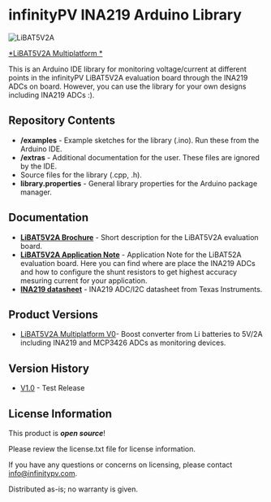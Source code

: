 infinityPV INA219 Arduino Library
========================================

![LiBAT5V2A](https://github.com/infinityPV/infinityPV_INA219_Arduino-library/blob/master/extras/LiBAT5V2A%20picture1.jpg)

[*LiBAT5V2A Multiplatform *](https://infinitypv.com/products/electronics/libat5v2a) 


This is an Arduino IDE library for monitoring voltage/current at different points in the infinityPV LiBAT5V2A evaluation board
through the INA219 ADCs on board. However, you can use the library for your own designs including INA219 ADCs :).  

Repository Contents
-------------------

* **/examples** - Example sketches for the library (.ino). Run these from the Arduino IDE. 
* **/extras** - Additional documentation for the user. These files are ignored by the IDE. 
* Source files for the library (.cpp, .h). 
* **library.properties** - General library properties for the Arduino package manager. 

Documentation
--------------
* **[LiBAT5V2A Brochure](https://infinitypv.com/brochures/LiBAT5V2A_brochureV1.pdf)** - Short description for the LiBAT5V2A evaluation board. 
* **[LiBAT5V2A Application Note](https://infinitypv.com/application_notes/LiBAT5V2A_applicationnoteV1.0.pdf)** - Application Note for the LiBAT52A evaluation board. Here you can find where are place the INA219 ADCs and how to configure the shunt resistors to get highest accuracy mesuring current for your application. 
* **[INA219 datasheet](http://www.ti.com/lit/ds/symlink/ina219.pdf)** - INA219 ADC/I2C datasheet from Texas Instruments.

Product Versions
----------------
* [LiBAT5V2A Multiplatform V0](https://infinitypv.com/products/electronics/libat5v2a)- Boost converter from Li batteries to 5V/2A including INA219 and MCP3426 ADCs as monitoring devices. 

Version History
---------------
* [V1.0](https://github.com/infinityPV/infinityPV_INA219-library/releases/tag/v1.0) - Test Release


License Information
-------------------

This product is _**open source**_! 

Please review the license.txt file for license information. 

If you have any questions or concerns on licensing, please contact info@infinitypv.com.

Distributed as-is; no warranty is given.

